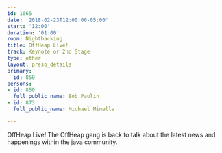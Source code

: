 ```yaml
---
id: 1665
date: '2018-02-23T12:00:00-05:00'
start: '12:00'
duration: '01:00'
room: Nighthacking
title: OffHeap Live!
track: Keynote or 2nd Stage
type: other
layout: preso_details
primary:
  id: 850
persons:
- id: 850
  full_public_name: Bob Paulin
- id: 873
  full_public_name: Michael Minella

---
```

OffHeap Live!  The OffHeap gang is back to talk about the latest news and happenings within the java community.